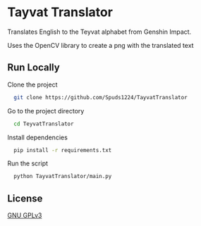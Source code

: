  
# Tayvat Translator
Translates English to the Teyvat alphabet from Genshin Impact.

Uses the OpenCV library to create a png with the translated text

## Run Locally  

Clone the project  

~~~bash  
  git clone https://github.com/Spuds1224/TayvatTranslator
~~~

Go to the project directory  

~~~bash  
  cd TeyvatTranslator
~~~

Install dependencies  

~~~bash  
  pip install -r requirements.txt
~~~

Run the script
~~~bash
  python TayvatTranslator/main.py
~~~

## License  

[GNU GPLv3](https://choosealicense.com/licenses/gpl-3.0/)
